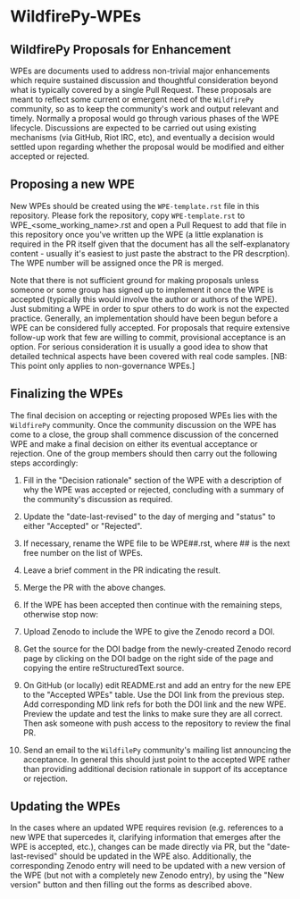 # WildfirePy-WPEs

## WildfirePy Proposals for Enhancement

WPEs are documents used to address non-trivial major enhancements which require sustained discussion and thoughtful consideration beyond what is typically covered by a single Pull Request. These proposals are meant to reflect some current or emergent need of the `WildfirePy` community, so as to keep the community's work and output relevant and timely. Normally a proposal would go through various phases of the WPE lifecycle. Discussions are expected to be carried out using existing mechanisms (via GitHub, Riot IRC, etc), and eventually a decision would settled upon regarding whether the proposal would be modified and either accepted or rejected.

## Proposing a new WPE

New WPEs should be created using the `WPE-template.rst` file in this repository. Please fork the repository, copy `WPE-template.rst` to WPE\_<some_working_name>.rst and open a Pull Request to add that file in this repository once you've written up the WPE (a little explanation is required in the PR itself given that the document has all the self-explanatory content - usually it's easiest to just paste the abstract to the PR descrption). The WPE number will be assigned once the PR is merged.

Note that there is not sufficient ground for making proposals unless someone or some group has signed up to implement it once the WPE is accepted (typically this would involve the author or authors of the WPE). Just submiting a WPE in order to spur others to do work is not the expected practice. Generally, an implementation should have been begun before a WPE can be considered fully accepted. For proposals that require extensive follow-up work that few are willing to commit, provisional acceptance is an option. For serious consideration it is usually a good idea to show that detailed technical aspects have been covered with real code samples. [NB: This point only applies to non-governance WPEs.]

## Finalizing the WPEs

The final decision on accepting or rejecting proposed WPEs lies with the `WildfirePy` community. Once the community discussion on the WPE has come to a close, the group shall commence discussion of the concerned WPE and make a final decision on either its eventual acceptance or rejection. One of the group members should then carry out the following steps accordingly:

1. Fill in the "Decision rationale" section of the WPE with a description of why the WPE was accepted or rejected, concluding with a summary of the community's discussion as required.

2. Update the "date-last-revised" to the day of merging and "status" to either "Accepted" or "Rejected".

3. If necessary, rename the WPE file to be WPE##.rst, where ## is the next free number on the list of WPEs.

4. Leave a brief comment in the PR indicating the result.

5. Merge the PR with the above changes.

6. If the WPE has been accepted then continue with the remaining steps, otherwise stop now:

7. Upload Zenodo to include the WPE to give the Zenodo record a DOI.

8. Get the source for the DOI badge from the newly-created Zenodo record page by clicking on the DOI badge on the right side of the page and copying the entire reStructuredText source.

9. On GitHub (or locally) edit README.rst and add an entry for the new EPE to the "Accepted WPEs" table. Use the DOI link from the previous step. Add corresponding MD link refs for both the DOI link and the new WPE. Preview the update and test the links to make sure they are all correct. Then ask someone with push access to the repository to review the final PR.

10. Send an email to the `WildfilePy` community's mailing list announcing the acceptance. In general this should just point to the accepted WPE rather than providing additional decision rationale in support of its acceptance or rejection.

## Updating the WPEs

In the cases where an updated WPE requires revision (e.g. references to a new WPE that supercedes it, clarifying information that emerges after the WPE is accepted, etc.), changes can be made directly via PR, but the "date-last-revised" should be updated in the WPE also. Additionally, the corresponding Zenodo entry will need to be updated with a new version of the WPE (but not with a completely new Zenodo entry), by using the "New version" button and then filling out the forms as described above.
